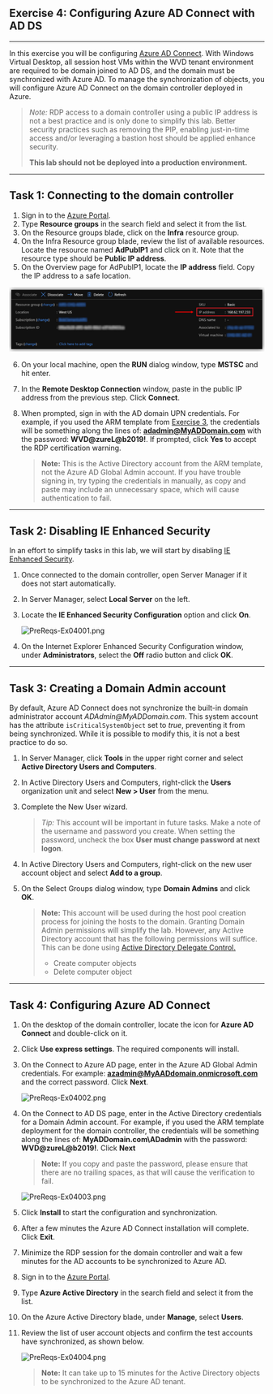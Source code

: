 Exercise 4: Configuring Azure AD Connect with AD DS
---------------------------------------------------
---
In this exercise you will be configuring [Azure AD Connect](https://docs.microsoft.com/en-us/azure/active-directory/hybrid/whatis-azure-ad-connect). With Windows Virtual Desktop, all session host VMs within the WVD tenant environment are required to be domain joined to AD DS, and the domain must be synchronized with Azure AD. To manage the synchronization of objects, you will configure Azure AD Connect on the domain controller deployed in Azure.

> *Note:* RDP access to a domain controller using a public IP address is not a best practice and is 
> only done to simplify this lab. Better security practices such as removing the PIP,
> enabling just-in-time access and/or leveraging a bastion host should be applied enhance security. 
>
> **This lab should not be deployed into a production environment.**
---
## Task 1: Connecting to the domain controller 
1. Sign in to the [Azure Portal](https://portal.azure.com/).                                                                                    
2. Type **Resource groups** in the search field and select it from the list. 
3. On the Resource groups blade, click on the **Infra** resource group. 
4. On the Infra Resource group blade, review the list of available resources. Locate the resource named **AdPubIP1** and click on it. Note that the resource type should be **Public IP address**.
5. On the Overview page for AdPubIP1, locate the **IP address** field. Copy the IP address to a safe location.

![PreReqs-Ex04000.png](attachments/PreReqs-Ex04000-4449308a-6098-4445-8bb7-a20c54dae18e.png)

6. On your local machine, open the **RUN** dialog window, type **MSTSC** and hit enter.                                                                                                                              
7. In the **Remote Desktop Connection** window, paste in the public IP address from the previous step. Click **Connect**.                                                                                               
8. When prompted, sign in with the AD domain UPN credentials. For example, if you used the ARM template from [Exercise 3](/Windows-Virtual-Desktop-on-Azure-Lab/Prerequisites/Exercise-3:-Deploying-Azure-Infrastructure-and-AD-DS), the credentials will be something along the lines of: **adadmin@MyADDomain.com** with the password: **WVD\@zureL\@b2019!**. If prompted, click **Yes** to accept the RDP certification warning.

   > **Note:** This is the Active Directory account from the ARM template, not the
   > Azure AD Global Admin account. If you have trouble signing in, try typing 
   > the credentials in manually, as copy and paste may include an unnecessary 
   > space, which will cause authentication to fail.
---
## Task 2: Disabling IE Enhanced Security
In an effort to simplify tasks in this lab, we will start by disabling [IE Enhanced Security](https://docs.microsoft.com/en-us/windows-hardware/customize/desktop/unattend/microsoft-windows-ie-esc).
1. Once connected to the domain controller, open Server Manager if it does not start automatically.
2. In Server Manager, select **Local Server** on the left.
3. Locate the **IE Enhanced Security Configuration** option and click **On**. 

   ![PreReqs-Ex04001.png](/attachments/PreReqs-Ex04001-60859cbe-bd9f-4207-9fee-fe148d72f832.png)

4. On the Internet Explorer Enhanced Security Configuration window, under **Administrators**, select the **Off** radio button and click **OK**.
---
## Task 3: Creating a Domain Admin account
By default, Azure AD Connect does not synchronize the built-in domain administrator account *ADAdmin\@MyADDomain.com*. This system account has the attribute `isCriticalSystemObject` set to *true*, preventing it from being synchronized. While it is possible to modify this, it is not a best practice to do so.   
1. In Server Manager, click **Tools** in the upper right corner and select **Active Directory Users and Computers**.
2. In Active Directory Users and Computers, right-click the **Users** organization unit and select **New > User** from the menu.
3. Complete the New User wizard.

   > *Tip:* This account will be important in future tasks. Make a note of the username and password 
   > you create. When setting the password, uncheck the box **User must change password at next logon**. 

4. In Active Directory Users and Computers, right-click on the new user account object and select **Add to a group**. 
5. On the Select Groups dialog window, type **Domain Admins** and click **OK**.

   > **Note:** This account will be used during the host pool creation process for joining the hosts 
   > to the domain. Granting Domain Admin permissions will simplify the lab. However, any Active
   > Directory account that has the following permissions will suffice. This can
   > be done using [Active Directory Delegate
   > Control.](https://danielengberg.com/domain-join-permissions-delegate-active-directory/)
   >
   > - Create computer objects
   > - Delete computer object
 ---
## Task 4: Configuring Azure AD Connect                                                                                                                                                                                                                                         
1. On the desktop of the domain controller, locate the icon for **Azure AD Connect** and double-click on it.                                                                                                                                                                      
2. Click **Use express settings**. The required components will install.
3. On the Connect to Azure AD page, enter in the Azure AD Global Admin credentials. For example: **azadmin@MyAADdomain.onmicrosoft.com** and the correct password. Click **Next**.

   ![PreReqs-Ex04002.png](/attachments/PreReqs-Ex04002-6e2531df-f353-4fb7-968d-35ecbc9c3dd2.png)

4. On the Connect to AD DS page, enter in the Active Directory credentials for a Domain Admin account. For example, if you used the ARM template deployment for the domain controller, the credentials will be something along the lines of: **MyADDomain.com\ADadmin** with the password: **WVD\@zureL\@b2019!**. Click **Next**

   > **Note:** If you copy and paste the password, please ensure that there are no trailing
   > spaces, as that will cause the verification to fail.

   ![PreReqs-Ex04003.png](/attachments/PreReqs-Ex04003-93508a60-d85c-471e-aa49-ae8b99667c67.png)

5. Click **Install** to start the configuration and synchronization.   
6. After a few minutes the Azure AD Connect installation will complete. Click **Exit**.
7. Minimize the RDP session for the domain controller and wait a few minutes for the AD accounts to 
be synchronized to Azure AD.
8. Sign in to the [Azure Portal](https://portal.azure.com/).
9. Type **Azure Active Directory** in the search field and select it from the list.
10. On the Azure Active Directory blade, under **Manage**, select **Users**.
11. Review the list of user account objects and confirm the test accounts have synchronized, as shown below. 

    ![PreReqs-Ex04004.png](/attachments/PreReqs-Ex04004-c7bd59b0-8079-4b82-a90e-9571723695b2.png)

    > **Note:** It can take up to 15 minutes for the Active Directory objects to be synchronized to the 
    > Azure AD tenant.

